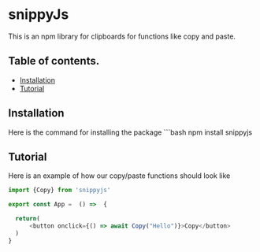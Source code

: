 # snippyJs
This is an npm library for clipboards for functions like copy and paste.

## Table of contents.
- [Installation](#installation)
- [Tutorial](#tutorial)

## Installation
Here is the command for installing the package ```bash 
npm install snippyjs


## Tutorial
Here is an example of how our copy/paste functions should look like
```js
import {Copy} from 'snippyjs'

export const App =  () =>  {

  return(
      <button onclick={() => await Copy("Hello")}>Copy</button>
  )
}
